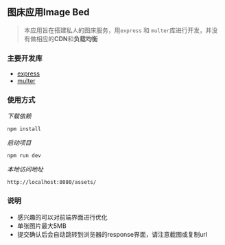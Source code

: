 ## 图床应用Image Bed
> 本应用旨在搭建私人的图床服务，用`express` 和 `multer`库进行开发，并没有做相应的**CDN**和**负载均衡**

### 主要开发库
- [express](https://www.npmjs.com/package/express)
- [multer](https://www.npmjs.com/package/multer)

### 使用方式
*下载依赖*
```
npm install
```
*启动项目*
```
npm run dev
```
*本地访问地址*
```
http://localhost:8080/assets/
```

### 说明
- 感兴趣的可以对前端界面进行优化
- 单张图片最大5MB
- 提交确认后会自动跳转到浏览器的response界面，请注意截图或复制url